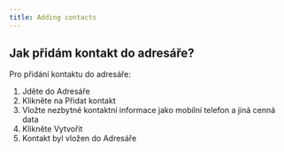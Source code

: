 ```yaml
---
title: Adding contacts
---
```


## Jak přidám kontakt do adresáře?
Pro přidání kontaktu do adresáře:
1.	Jděte do Adresáře
2.	Klikněte na Přidat kontakt
3.	Vložte nezbytné kontaktní informace jako mobilní telefon a jiná cenná data
4.	Klikněte Vytvořit
5.	Kontakt byl vložen do Adresáře
